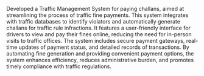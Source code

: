 Developed a Traffic Management System for paying challans, aimed at streamlining the process of traffic fine payments. This system integrates with traffic databases to identify violators and automatically generate challans for traffic rule infractions. It features a user-friendly interface for drivers to view and pay their fines online, reducing the need for in-person visits to traffic offices. The system includes secure payment gateways, real-time updates of payment status, and detailed records of transactions. By automating fine generation and providing convenient payment options, the system enhances efficiency, reduces administrative burden, and promotes timely compliance with traffic regulations.







